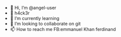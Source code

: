 - 👋 Hi, I’m @angel-user
- 👀 h4ck3r
- 🌱 I’m currently learning 
- 💞️ I’m looking to collaborate on git
- 📫 How to reach me FB:emmanuel Khan ferdinand 

<!---
angel-user/angel-user is a ✨ special ✨ repository because its `README.md` (this file) appears on your GitHub profile.
You can click the Preview link to take a look at your changes.
--->
